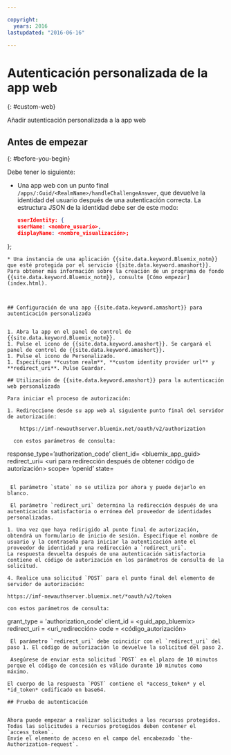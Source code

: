 ```yaml
---

copyright:
  years: 2016
lastupdated: "2016-06-16"

---
```


# Autenticación personalizada de la app web
{: #custom-web}

Añadir autenticación personalizada a la app web

## Antes de empezar
{: #before-you-begin}

Debe tener lo siguiente:
* Una app web con un punto final `/apps/:Guid/<RealmName>/handleChallengeAnswer`, que devuelve la identidad del usuario después de una autenticación correcta. La estructura JSON de la identidad debe ser de este modo:

   ```json
  userIdentity: {
  userName: <nombre_usuario>,
  displayName: <nombre_visualización>;
 };
```
* Una instancia de una aplicación {{site.data.keyword.Bluemix_notm}} que esté protegida por el servicio {{site.data.keyword.amashort}}. Para obtener más información sobre la creación de un programa de fondo {{site.data.keyword.Bluemix_notm}}, consulte [Cómo empezar](index.html).



## Configuración de una app {{site.data.keyword.amashort}} para autenticación personalizada


1. Abra la app en el panel de control de {{site.data.keyword.Bluemix_notm}}.
1. Pulse el icono de {{site.data.keyword.amashort}}. Se cargará el panel de control de {{site.data.keyword.amashort}}.
1. Pulse el icono de Personalizado.
1. Especifique **custom realm**, **custom identity provider url** y **redirect_uri**. Pulse Guardar.

## Utilización de {{site.data.keyword.amashort}} para la autenticación web personalizada

Para iniciar el proceso de autorización:

1. Redireccione desde su app web al siguiente punto final del servidor de autorización:

    https://imf-newauthserver.bluemix.net/oauth/v2/authorization

  con estos parámetros de consulta:
   ```
   response_type=’authorization_code’
   client_id= <bluemix\_app\_guid>
   redirect_uri= <uri para redirección después de obtener código de autorización>
   scope= ‘openid’
   state= <estado>
   ```

    El parámetro `state` no se utiliza por ahora y puede dejarlo en blanco.

    El parámetro `redirect_uri` determina la redirección después de una autenticación satisfactoria o errónea del proveedor de identidades personalizadas.

1. Una vez que haya redirigido al punto final de autorización, obtendrá un formulario de inicio de sesión. Especifique el nombre de usuario y la contraseña para iniciar la autenticación ante el proveedor de identidad y una redirección a `redirect_uri`.
La respuesta devuelta después de una autenticación satisfactoria contiene el código de autorización en los parámetros de consulta de la solicitud.

4. Realice una solicitud `POST` para el punto final del elemento de servidor de autorización:

 https://imf-newauthserver.bluemix.net/*oauth/v2/token

 con estos parámetros de consulta:
 ```
 grant_type = 'authorization_code'
 client_id = <guid_app_bluemix>
 redirect_uri = <uri_redirección>
 code = <código_autorización>
 ```
  El parámetro `redirect_uri` debe coincidir con el `redirect_uri` del paso 1. El código de autorización lo devuelve la solicitud del paso 2.

  Asegúrese de enviar esta solicitud `POST` en el plazo de 10 minutos porque el código de concesión es válido durante 10 minutos como máximo.

El cuerpo de la respuesta `POST` contiene el *access_token* y el *id_token* codificado en base64.

## Prueba de autenticación


Ahora puede empezar a realizar solicitudes a los recursos protegidos.
Todas las solicitudes a recursos protegidos deben contener el `access_token`.
Envíe el elemento de acceso en el campo del encabezado `the-Authorization-request`.
